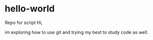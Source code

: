 # hello-world
Repo for script
Hi,

im exploring how to use git and trying my best to study code as well.

